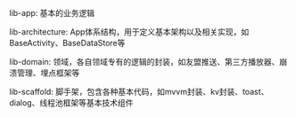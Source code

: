 lib-app: 基本的业务逻辑

lib-architecture: App体系结构，用于定义基本架构以及相关实现，如BaseActivity、BaseDataStore等

lib-domain: 领域，各自领域专有的逻辑的封装，如友盟推送、第三方播放器、崩溃管理、埋点框架等

lib-scaffold: 脚手架，包含各种基本代码，如mvvm封装、kv封装、toast、dialog、线程池框架等基本技术组件
